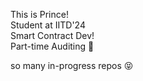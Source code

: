 This is Prince! <br>
Student at IITD'24 <br>
Smart Contract Dev!<br>
Part-time Auditing 🫡 

so many in-progress repos 😝
